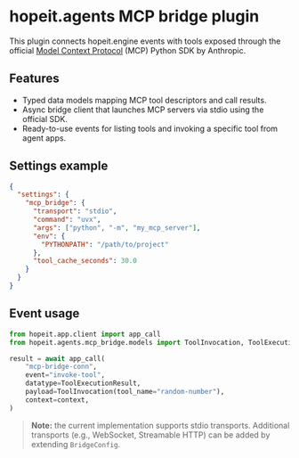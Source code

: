 # hopeit.agents MCP bridge plugin

This plugin connects hopeit.engine events with tools exposed through the official [Model Context Protocol](https://modelcontextprotocol.io) (MCP) Python SDK by Anthropic.

## Features
- Typed data models mapping MCP tool descriptors and call results.
- Async bridge client that launches MCP servers via stdio using the official SDK.
- Ready-to-use events for listing tools and invoking a specific tool from agent apps.

## Settings example
```json
{
  "settings": {
    "mcp_bridge": {
      "transport": "stdio",
      "command": "uvx",
      "args": ["python", "-m", "my_mcp_server"],
      "env": {
        "PYTHONPATH": "/path/to/project"
      },
      "tool_cache_seconds": 30.0
    }
  }
}
```

## Event usage
```python
from hopeit.app.client import app_call
from hopeit.agents.mcp_bridge.models import ToolInvocation, ToolExecutionResult

result = await app_call(
    "mcp-bridge-conn",
    event="invoke-tool",
    datatype=ToolExecutionResult,
    payload=ToolInvocation(tool_name="random-number"),
    context=context,
)
```

> **Note:** the current implementation supports stdio transports. Additional transports (e.g., WebSocket, Streamable HTTP) can be added by extending `BridgeConfig`.
